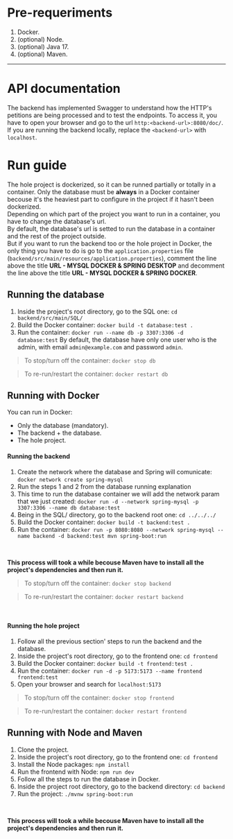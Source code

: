 # Pre-requeriments
1. Docker.
2. (optional) Node.
3. (optional) Java 17.
3. (optional) Maven.
---
# API documentation
The backend has implemented Swagger to understand how the HTTP's petitions are being processed and to test the endpoints. To access it, you have to open your browser and go to the url `http:<backend-url>:8080/doc/`. If you are running the backend locally, replace the `<backend-url>` with `localhost`.
# Run guide
The hole project is dockerized, so it can be runned partially or totally in a container. Only the database must be **always** in a Docker container becouse it's the heaviest part to configure in the project if it hasn't been dockerized.
<br/>
Depending on which part of the project you want to run in a container, you have to change the database's url. 
<br/>
By default, the database's url is setted to run the database in a container and the rest of the project outside.
<br/>
But if you want to run the backend too or the hole project in Docker, the only thing you have to do is go to the `application.properties` file (`backend/src/main/resources/application.properties`), comment the line above the title **URL - MYSQL DOCKER & SPRING DESKTOP** and decomment the line above the title **URL - MYSQL DOCKER & SPRING DOCKER**.

## Running the database
1. Inside the project's root directory, go to the SQL one:  `cd backend/src/main/SQL/`
2. Build the Docker container: `docker build -t database:test .`
3. Run the container: `docker run --name db -p 3307:3306 -d database:test`
By default, the database have only one user who is the admin, with email `admin@example.com` and password `admin`.
> To stop/turn off the container: `docker stop db`

> To re-run/restart the container: `docker restart db`

## Running with Docker
You can run in Docker:
- Only the database (mandatory).
- The backend + the database.
- The hole project.
#### Running the backend
1. Create the network where the database and Spring will comunicate: `docker network create spring-mysql`
2. Run the steps 1 and 2 from the database running explanation
3. This time to run the database container we will add the network param that we just created: `docker run -d --network spring-mysql -p 3307:3306 --name db database:test`
4. Being in the SQL/ directory, go to the backend root one: `cd ../../../`
5. Build the Docker container: `docker build -t backend:test .`
6. Run the container: `docker run -p 8080:8080 --network spring-mysql --name backend -d backend:test mvn spring-boot:run`
<br/>

**This process will took a while becouse Maven have to install all the project's dependencies and then run it.**

> To stop/turn off the container: `docker stop backend`

> To re-run/restart the container: `docker restart backend`
<br/>

#### Running the hole project
1. Follow all the previous section' steps to run the backend and the database.
2. Inside the project's root directory, go to the frontend one: `cd frontend`
3. Build the Docker container: `docker build -t frontend:test .`
4. Run the container: `docker run -d -p 5173:5173 --name frontend frontend:test`
5. Open your browser and search for `localhost:5173`

> To stop/turn off the container: `docker stop frontend`

> To re-run/restart the container: `docker restart frontend`
## Running with Node and Maven
1. Clone the project.
2. Inside the project's root directory, go to the frontend one: `cd frontend`
3. Install the Node packages: `npm install`
4. Run the frontend with Node: `npm run dev`
5. Follow all the steps to run the database in Docker.
6. Inside the project root directory, go to the backend directory: `cd backend`
7. Run the project: `./mvnw spring-boot:run`
<br/>

**This process will took a while becouse Maven have to install all the project's dependencies and then run it.**
